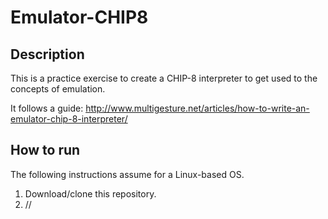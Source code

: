 # Emulator-CHIP8
## Description
This is a practice exercise to create a CHIP-8 interpreter to get used to the concepts of emulation.

It follows a guide: http://www.multigesture.net/articles/how-to-write-an-emulator-chip-8-interpreter/
## How to run
The following instructions assume for a Linux-based OS.
1. Download/clone this repository.
2. //
